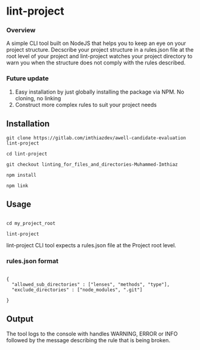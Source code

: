 # lint-project
### Overview
A simple CLI tool built on NodeJS that helps you to keep an eye on your project structure.
Decscribe your project structure in a rules.json file at the root level of your project and
lint-project watches your project directory to warn you when the structure does not comply 
with the rules described.

### Future update
1. Easy installation by just globally installing the package via NPM. No cloning, no linking
2. Construct more complex rules to suit your project needs

## Installation

```angular2
git clone https://gitlab.com/imthiazdev/awell-candidate-evaluation lint-project

cd lint-project

git checkout linting_for_files_and_directories-Muhammed-Imthiaz

npm install 

npm link
```

## Usage

```angular2

cd my_project_root

lint-project
```

lint-project CLI tool expects a rules.json file at the Project root level.

### rules.json format

```angular2

{
  "allowed_sub_directories" : ["lenses", "methods", "type"],
  "exclude_directories" : ["node_modules", ".git"]

}

```


## Output

The tool logs to the console with handles WARNING, ERROR or INFO followed by the message 
describing the rule that is being broken.